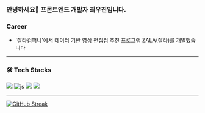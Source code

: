 ### 안녕하세요👋 프론트엔드 개발자 최우진입니다.

### Career
- '잘라컴퍼니'에서 데이터 기반 영상 편집점 추천 프로그램 ZALA(잘라)를 개발했습니다 
---
### 🛠 Tech Stacks
<span><img src="https://img.shields.io/badge/React-61DAFB?style=for-the-badge&logo=react&logoColor=fff"/></span>
<span>![js](https://img.shields.io/badge/JavaScript-F7DF1E?style=for-the-badge&logo=JavaScript&logoColor=white)</span>
<span><img src="https://img.shields.io/badge/Nextjs-000?style=for-the-badge&logo=next.js&logoColor=fff"/></span>
<span><img src="https://img.shields.io/badge/TypeScript-0055FF?style=for-the-badge&logo=typescript&logoColor=fff"/></span>

---

[![GitHub Streak](https://streak-stats.demolab.com/?user=Woojin-Choi)](https://git.io/streak-stats)

